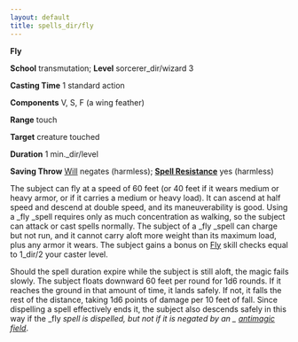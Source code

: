 ```yaml
---
layout: default
title: spells_dir/fly
---
```

 **Fly**

**School** transmutation; **Level** sorcerer_dir/wizard 3

**Casting Time** 1 standard action

**Components** V, S, F (a wing feather)

**Range** touch

**Target** creature touched

**Duration** 1 min._dir/level

**Saving Throw** [Will](../../combat#_will) negates (harmless); **[Spell Resistance](../../glossary#_spell-resistance)** yes (harmless)

The subject can fly at a speed of 60 feet (or 40 feet if it wears medium or heavy armor, or if it carries a medium or heavy load). It can ascend at half speed and descend at double speed, and its maneuverability is good. Using a _fly _spell requires only as much concentration as walking, so the subject can attack or cast spells normally. The subject of a _fly _spell can charge but not run, and it cannot carry aloft more weight than its maximum load, plus any armor it wears. The subject gains a bonus on [Fly](../../skills_dir/fly#_fly) skill checks equal to 1_dir/2 your caster level.

Should the spell duration expire while the subject is still aloft, the magic fails slowly. The subject floats downward 60 feet per round for 1d6 rounds. If it reaches the ground in that amount of time, it lands safely. If not, it falls the rest of the distance, taking 1d6 points of damage per 10 feet of fall. Since dispelling a spell effectively ends it, the subject also descends safely in this way if the _fly _spell is dispelled, but not if it is negated by an _ [antimagic field](../antimagicField#_antimagic-field)_.

